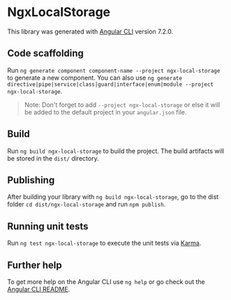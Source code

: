 # NgxLocalStorage

This library was generated with [Angular CLI](https://github.com/angular/angular-cli) version 7.2.0.

## Code scaffolding

Run `ng generate component component-name --project ngx-local-storage` to generate a new component. You can also use `ng generate directive|pipe|service|class|guard|interface|enum|module --project ngx-local-storage`.
> Note: Don't forget to add `--project ngx-local-storage` or else it will be added to the default project in your `angular.json` file. 

## Build

Run `ng build ngx-local-storage` to build the project. The build artifacts will be stored in the `dist/` directory.

## Publishing

After building your library with `ng build ngx-local-storage`, go to the dist folder `cd dist/ngx-local-storage` and run `npm publish`.

## Running unit tests

Run `ng test ngx-local-storage` to execute the unit tests via [Karma](https://karma-runner.github.io).

## Further help

To get more help on the Angular CLI use `ng help` or go check out the [Angular CLI README](https://github.com/angular/angular-cli/blob/master/README.md).
